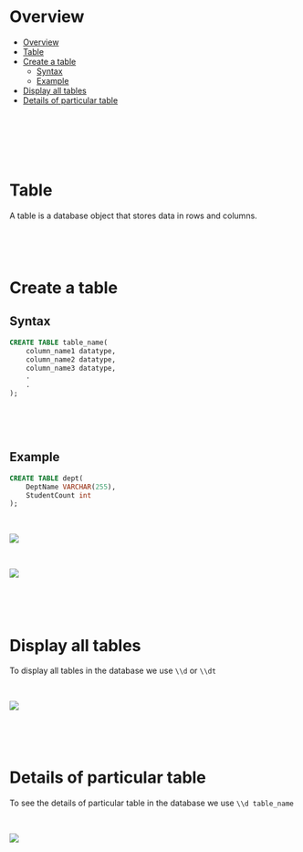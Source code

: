 # Overview

- [Overview](#overview)
- [Table](#table)
- [Create a table](#create-a-table)
  - [Syntax](#syntax)
  - [Example](#example)
- [Display all tables](#display-all-tables)
- [Details of particular table](#details-of-particular-table)

&nbsp;

&nbsp;

&nbsp;

# Table

A table is a database object that stores data in rows and columns.

&nbsp;

&nbsp;

# Create a table

## Syntax

```sql
CREATE TABLE table_name(
    column_name1 datatype,
    column_name2 datatype,
    column_name3 datatype,
    .
    .
);
```

&nbsp;

&nbsp;

## Example

```sql
CREATE TABLE dept(
    DeptName VARCHAR(255),
    StudentCount int
);
```

&nbsp;

<img src="./assets/Table/create-table.png">

&nbsp;

<img src="./assets/Table/create-table-in-shell.jpg">

&nbsp;

&nbsp;

# Display all tables

To display all tables in the database we use `\\d` or `\\dt`

&nbsp;

<img src="./assets/Table/list-of-tables.jpg">

&nbsp;

&nbsp;

# Details of particular table

To see the details of particular table in the database we use `\\d table_name`

&nbsp;

<img src="./assets/Table/details-of-particular-table.jpg">

&nbsp;

&nbsp;
